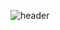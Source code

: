 ![header](https://capsule-render.vercel.app/api?type=transparent&color=auto&height=200&section=header&text=CLOZ%20UI&fontSize=90&fontColor=DFDFDF&desc=React%20UI%20Component%20Library&descAlignY=80)
